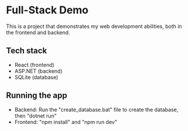 # Full-Stack Demo

This is a project that demonstrates my web development abilities, both in the frontend and backend.

## Tech stack
- React (frontend)
- ASP.NET (backend)
- SQLite (database)

## Running the app
- Backend: Run the "create_database.bat" file to create the database, then "dotnet run"
- Frontend: "npm install" and "npm run dev"